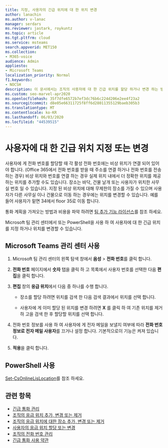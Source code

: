 ```yaml
---
title: 지정, 사용자의 긴급 위치에 대 한 위치 변경
author: lanachin
ms.author: v-lanac
manager: serdars
ms.reviewer: jastark, roykuntz
ms.topic: article
ms.tgt.pltfrm: cloud
ms.service: msteams
search.appverid: MET150
ms.collection:
- M365-voice
audience: Admin
appliesto:
- Microsoft Teams
localization_priority: Normal
f1.keywords:
- NOCSH
description: 이 문서에서는 조직의 사용자에 대 한 긴급 위치를 할당 하거나 변경 하는 방법을 설명 합니다.
ms.custom: seo-marvel-apr2020
ms.openlocfilehash: 35f7dfe6572b7ef3dc76b6c224d206e2ee4f23a2
ms.sourcegitcommit: d8e05e66311725f8ff6d28011355129baeb305b3
ms.translationtype: MT
ms.contentlocale: ko-KR
ms.lasthandoff: 06/03/2020
ms.locfileid: "44539515"
---
```

# <a name="assign-or-change-the-place-for-an-emergency-location-for-a-user"></a>사용자에 대 한 긴급 위치 지정 또는 변경

사용자에 게 전화 번호를 할당할 때 각 활성 전화 번호에는 비상 위치가 연결 되어 있어야 합니다. (Office 365에서 전화 번호를 받을 때 주소를 연결 하거나 전화 번호를 전송 하는 경우) 비상 위치와 번호를 연결 하는 경우 실제 위치 내에서 더 정확한 위치를 제공 하는 위치를 추가할 수도 있습니다. 장소는 바닥, 건물 날개 또는 사용자가 위치한 사무실 번호 일 수 있습니다. 지정 된 비상 위치에 대해 무제한의 장소를 가질 수 있으며 사용자가 다른 사무실 이나 건물으로 이동 하는 경우에는 위치를 변경할 수 있습니다. 예를 들어 사용자가 밑면 34에서 floor 35로 이동 합니다.
  
통화 계획을 가져오는 방법과 비용을 파악 하려면 [팀 추가 기능 라이선스](teams-add-on-licensing/microsoft-teams-add-on-licensing.md)를 참조 하세요.
  
Microsoft 팀 관리 센터에서 또는 PowerShell을 사용 하 여 사용자에 대 한 긴급 위치를 지정 하거나 위치를 변경할 수 있습니다.

## <a name="using-the-microsoft-teams-admin-center"></a>Microsoft Teams 관리 센터 사용

1. Microsoft 팀 관리 센터의 왼쪽 탐색 창에서 **음성**  >  **전화 번호**를 클릭 합니다.

2. **전화 번호** 페이지에서 **숫자** 탭을 클릭 하 고 목록에서 사용자 번호를 선택한 다음 **편집**을 클릭 합니다.

3. **편집** 창의 **응급 위치**에서 다음 중 하나를 수행 합니다.

    - 장소를 할당 하려면 위치를 검색 한 다음 검색 결과에서 위치를 선택 합니다.

    - 사용자에 게 이미 할당 된 위치를 변경 하려면 **X** 를 클릭 하 여 기존 위치를 제거 하 고을 검색 한 후 할당할 위치를 선택 합니다.

4. 전화 번호 정보를 사용 하 여 사용자에 게 전자 메일을 보낼지 여부에 따라 **전화 번호 정보로 전자 메일 사용자**를 끄거나 설정 합니다. 기본적으로이 기능은 켜져 있습니다.

5. **적용**을 클릭 합니다.

## <a name="using-powershell"></a>PowerShell 사용

[Set-CsOnlineLisLocation](https://docs.microsoft.com/powershell/module/skype/set-csonlinelislocation)를 참조 하세요.
    
## <a name="related-topics"></a>관련 항목

- [긴급 통화 관리](what-are-emergency-locations-addresses-and-call-routing.md)
- [조직의 응급 위치 추가, 변경 또는 제거](add-change-remove-emergency-location-organization.md)
- [조직의 응급 위치에 대한 장소 추가, 변경 또는 제거](add-change-remove-emergency-place-organization.md)
- [사용자의 응급 위치 할당 또는 변경](assign-change-emergency-location-user.md)
- [조직의 전화 번호 관리](/microsoftteams/manage-phone-numbers-for-your-organization)
- [긴급 통화 사용 약관](/microsoftteams/emergency-calling-terms-and-conditions)
